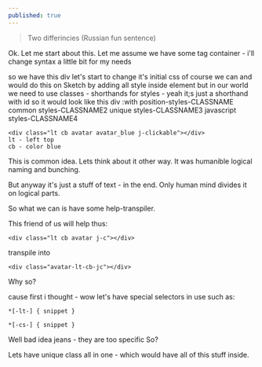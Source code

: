 ```yaml
---
published: true
---
```

> Two differincies (Russian fun sentence)

Ok. Let me start about this.
Let me assume we have some tag container - i'll change syntax a little bit for my needs

<div - div />

so we have this div
let's start to change it's initial css
of course we can and would do this on Sketch by adding all style inside element 
but in our world we need to use classes - shorthands for styles - yeah it;s just a shorthand with id
so
it would look like this
div :with
	position-styles-CLASSNAME
    common styles-CLASSNAME2
    unique styles-CLASSNAME3
    javascript styles-CLASSNAME4

	<div class="lt cb avatar avatar_blue j-clickable"></div>
    lt - left top
    cb - color blue
    
This is common idea.
Lets think about it other way.
It was humanible logical naming and bunching.

But anyway it's just a stuff of text - in the end. Only human mind divides it on logical parts.

So what we can is have some help-transpiler.

This friend of us will help thus:

	<div class="lt cb avatar j-c"></div>

transpile into

	<div class="avatar-lt-cb-jc"></div>

Why so?

cause first i thought - wow let's have special selectors in use such as:
	
    *[-lt-] { snippet }
    
    *[-cs-] { snippet }
    
Well bad idea jeans - they are too specific
So?

Lets have unique class all in one - which would have all of this stuff inside.
